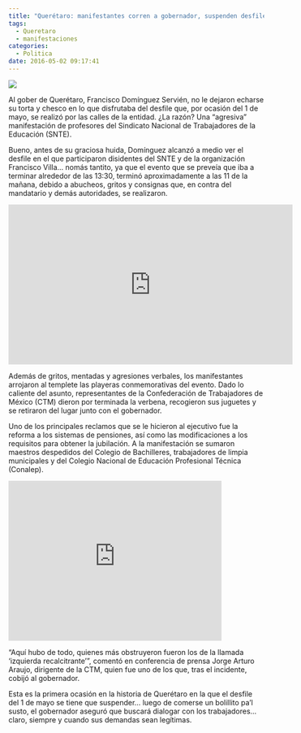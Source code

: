 ```yaml
---
title: "Querétaro: manifestantes corren a gobernador, suspenden desfile de 1 de mayo"
tags:
  - Queretaro
  - manifestaciones
categories:
  - Politica
date: 2016-05-02 09:17:41
---
```

![](/images/gobernador-queretaro-1-de-mayo.jpg)

Al gober de Querétaro, Francisco Domínguez Servién, no le dejaron echarse su torta y chesco en lo que disfrutaba del desfile que, por ocasión del 1 de mayo, se realizó por las calles de la entidad. ¿La razón? Una “agresiva” manifestación de profesores del Sindicato Nacional de Trabajadores de la Educación (SNTE).

Bueno, antes de su graciosa huida, Domínguez alcanzó a medio ver el desfile en el que participaron disidentes del SNTE y de la organización Francisco Villa… nomás tantito, ya que el evento que se preveía que iba a terminar alrededor de las 13:30, terminó aproximadamente a las 11 de la mañana, debido a abucheos, gritos y consignas que, en contra del mandatario y demás autoridades, se realizaron.

<iframe width="560" height="315" src="https://www.youtube.com/embed/UF6A6FdKm4M" frameborder="0" allowfullscreen></iframe>

Además de gritos, mentadas y agresiones verbales, los manifestantes arrojaron al templete las playeras conmemorativas del evento. Dado lo caliente del asunto, representantes de la Confederación de Trabajadores de México (CTM) dieron por terminada la verbena, recogieron sus juguetes y se retiraron del lugar junto con el gobernador.

Uno de los principales reclamos que se le hicieron al ejecutivo fue la reforma a los sistemas de pensiones, así como las modificaciones a los requisitos para obtener la jubilación. A la manifestación se sumaron maestros despedidos del Colegio de Bachilleres, trabajadores de limpia municipales y del Colegio Nacional de Educación Profesional Técnica (Conalep).

<iframe width="420" height="315" src="https://www.youtube.com/embed/-GKzKgCepRQ" frameborder="0" allowfullscreen></iframe>

“Aquí hubo de todo, quienes más obstruyeron fueron los de la llamada ‘izquierda recalcitrante’”, comentó en conferencia de prensa Jorge Arturo Araujo, dirigente de la CTM, quien fue uno de los que, tras el incidente, cobijó al gobernador.

Esta es la primera ocasión en la historia de Querétaro en la que el desfile del 1 de mayo se tiene que suspender… luego de comerse un bolillito pa’l susto, el gobernador aseguró que buscará dialogar con los trabajadores… claro, siempre y cuando sus demandas sean legítimas.
